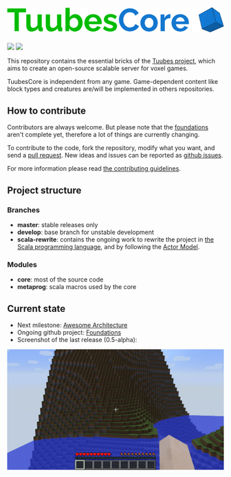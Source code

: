 # ![project logo](TuubesCore_logo.png)

[![](https://img.shields.io/badge/next%20version-0.6-green.svg)](https://github.com/mcphoton/Photon-Server/milestone/2)
[![](https://img.shields.io/badge/discord-join%20chat!-7289DA.svg)](https://discord.gg/vWYembz)

This repository contains the essential bricks of the [Tuubes project](http://tuubes.org), which aims to create an open-source scalable server for voxel games.

TuubesCore is independent from any game. Game-dependent content like block types and creatures are/will be implemented in others repositories.

## How to contribute
Contributors are always welcome. But please note that the [foundations](https://github.com/tuubes/TuubesCore/projects/4) aren't complete yet, therefore a lot of things are currently changing.

To contribute to the code, fork the repository, modify what you want, and send a [pull request](https://help.github.com/articles/about-pull-requests/). New ideas and issues can be reported as [github issues](https://github.com/mcphoton/Photon-Server/issues).

For more information please read [the contributing guidelines](CONTRIBUTING.md).

## Project structure
### Branches
- **master**: stable releases only
- **develop**: base branch for unstable development
- **scala-rewrite**: contains the ongoing work to rewrite the project in [the Scala programming language](http://docs.scala-lang.org), and by following the [Actor Model](https://en.wikipedia.org/wiki/Actor_model).

### Modules
- **core**: most of the source code
- **metaprog**: scala macros used by the core

## Current state
* Next milestone: [Awesome Architecture](https://github.com/tuubes/TuubesCore/milestone/3)
* Ongoing github project: [Foundations](https://github.com/tuubes/TuubesCore/projects/4)
* Screenshot of the last release (0.5-alpha):

![ingame screenshot](ingame-screenshot.png)